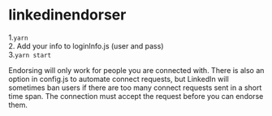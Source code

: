 # linkedinendorser

1.```yarn```<br/>
2. Add your info to loginInfo.js (user and pass)<br/>
3.```yarn start```<br/>

Endorsing will only work for people you are connected with. There is also an option in config.js to automate connect requests, but LinkedIn will sometimes ban users if there are too many connect requests sent in a short time span. The connection must accept the request before you can endorse them.
